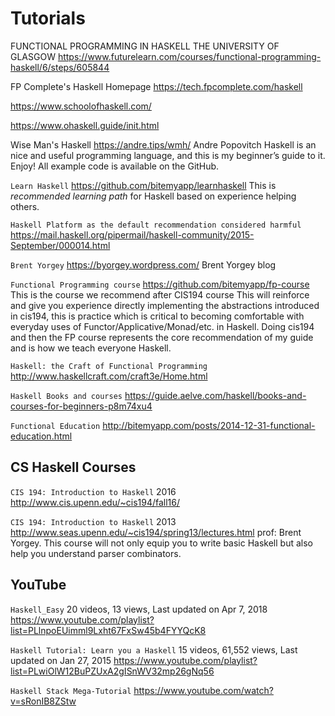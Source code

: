 # Tutorials








FUNCTIONAL PROGRAMMING IN HASKELL THE UNIVERSITY OF GLASGOW
https://www.futurelearn.com/courses/functional-programming-haskell/6/steps/605844

FP Complete's Haskell Homepage
https://tech.fpcomplete.com/haskell


https://www.schoolofhaskell.com/


https://www.ohaskell.guide/init.html


Wise Man's Haskell
https://andre.tips/wmh/
Andre Popovitch
Haskell is an nice and useful programming language, and this is my beginner’s guide to it. Enjoy! All example code is available on the GitHub. 


`Learn Haskell`
https://github.com/bitemyapp/learnhaskell
This is *recommended learning path* for Haskell based on experience helping others.

`Haskell Platform as the default recommendation	considered harmful`
https://mail.haskell.org/pipermail/haskell-community/2015-September/000014.html

`Brent Yorgey`
https://byorgey.wordpress.com/
Brent Yorgey blog

`Functional Programming course`
https://github.com/bitemyapp/fp-course
This is the course we recommend after CIS194 course
This will reinforce and give you experience directly implementing the abstractions introduced in cis194, this is practice which is critical to becoming comfortable with everyday uses of Functor/Applicative/Monad/etc. in Haskell. Doing cis194 and then the FP course represents the core recommendation of my guide and is how we teach everyone Haskell.

`Haskell: the Craft of Functional Programming`
http://www.haskellcraft.com/craft3e/Home.html


`Haskell Books and courses`
https://guide.aelve.com/haskell/books-and-courses-for-beginners-p8m74xu4

`Functional Education`
http://bitemyapp.com/posts/2014-12-31-functional-education.html


## CS Haskell Courses

`CIS 194: Introduction to Haskell` 2016
http://www.cis.upenn.edu/~cis194/fall16/

`CIS 194: Introduction to Haskell` 2013
http://www.seas.upenn.edu/~cis194/spring13/lectures.html
prof: Brent Yorgey. This course will not only equip you to write basic Haskell but also help you understand parser combinators.


## YouTube

`Haskell_Easy`
20 videos, 13 views, Last updated on Apr 7, 2018
https://www.youtube.com/playlist?list=PLlnpoEUimml9Lxht67FxSw45b4FYYQcK8

`Haskell Tutorial: Learn you a Haskell`
15 videos, 61,552 views, Last updated on Jan 27, 2015
https://www.youtube.com/playlist?list=PLwiOlW12BuPZUxA2gISnWV32mp26gNq56

`Haskell Stack Mega-Tutorial`
https://www.youtube.com/watch?v=sRonIB8ZStw
